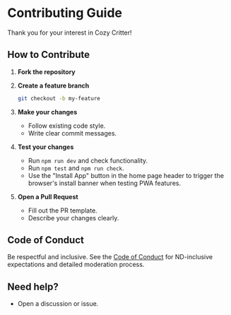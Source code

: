 # Contributing Guide

Thank you for your interest in Cozy Critter!

## How to Contribute

1. **Fork the repository**
2. **Create a feature branch**
   ```bash
   git checkout -b my-feature
   ```
3. **Make your changes**
   - Follow existing code style.
   - Write clear commit messages.

4. **Test your changes**
   - Run `npm run dev` and check functionality.
   - Run `npm test` and `npm run check`.
   - Use the "Install App" button in the home page header to trigger the browser's install banner when testing PWA features.

5. **Open a Pull Request**
   - Fill out the PR template.
   - Describe your changes clearly.

## Code of Conduct

Be respectful and inclusive. See the [Code of Conduct](../CODE_OF_CONDUCT.md) for ND-inclusive expectations and detailed moderation process.

## Need help?

- Open a discussion or issue.
